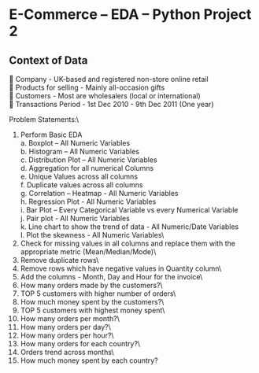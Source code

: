 # E-Commerce – EDA – Python Project 2
## Context of Data
 Company - UK-based and registered non-store online retail\
 Products for selling - Mainly all-occasion gifts\
 Customers - Most are wholesalers (local or international)\
 Transactions Period - 1st Dec 2010 - 9th Dec 2011 (One year)

Problem Statements:\
1. Perform Basic EDA\
a. Boxplot – All Numeric Variables\
b. Histogram – All Numeric Variables\
c. Distribution Plot – All Numeric Variables\
d. Aggregation for all numerical Columns\
e. Unique Values across all columns\
f. Duplicate values across all columns\
g. Correlation – Heatmap - All Numeric Variables\
h. Regression Plot - All Numeric Variables\
i. Bar Plot – Every Categorical Variable vs every Numerical Variable\
j. Pair plot - All Numeric Variables\
k. Line chart to show the trend of data - All Numeric/Date Variables\
l. Plot the skewness - All Numeric Variables\
2. Check for missing values in all columns and replace them with the appropriate metric (Mean/Median/Mode)\
3. Remove duplicate rows\
4. Remove rows which have negative values in Quantity column\
5. Add the columns - Month, Day and Hour for the invoice\
6. How many orders made by the customers?\
7. TOP 5 customers with higher number of orders\
8. How much money spent by the customers?\
9. TOP 5 customers with highest money spent\
10. How many orders per month?\
11. How many orders per day?\
12. How many orders per hour?\
13. How many orders for each country?\
14. Orders trend across months\
15. How much money spent by each country? 
